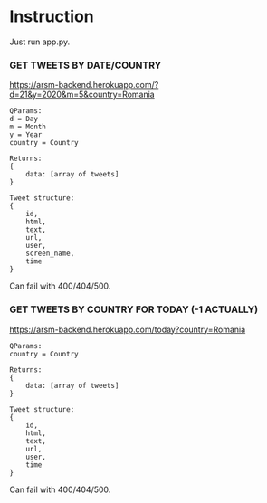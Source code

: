 # Instruction

Just run app.py.

### GET TWEETS BY DATE/COUNTRY
https://arsm-backend.herokuapp.com/?d=21&y=2020&m=5&country=Romania

    QParams: 
    d = Day
    m = Month
    y = Year
    country = Country
    
    Returns:
    {
        data: [array of tweets]
    }
    
    Tweet structure: 
    {
        id,
        html,
        text,
        url,
        user,
        screen_name,
        time
    }
    
Can fail with 400/404/500.


### GET TWEETS BY COUNTRY FOR TODAY (-1 ACTUALLY)
https://arsm-backend.herokuapp.com/today?country=Romania

    QParams: 
    country = Country
    
    Returns:
    {
        data: [array of tweets]
    }
    
    Tweet structure: 
    {
        id,
        html,
        text,
        url,
        user,
        time
    }
    
Can fail with 400/404/500.

